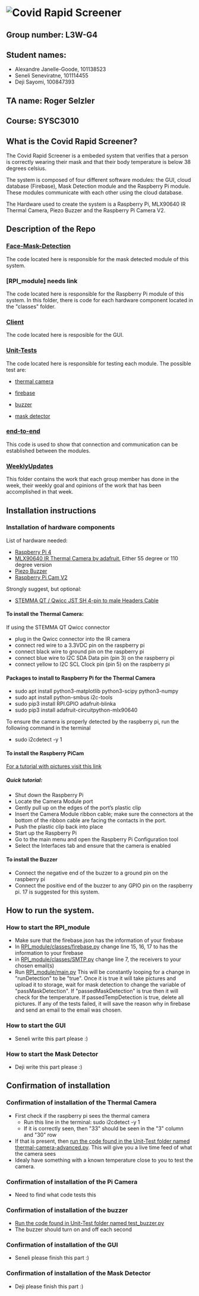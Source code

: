 # ![Covid Rapid Screener](https://929687.smushcdn.com/2633864/wp-content/uploads/2020/04/face_mask_detection_result01.jpg?lossy=1&strip=1&webp=1)

## Group number: L3W-G4
## Student names:
- Alexandre Janelle-Goode, 101138523
- Seneli Seneviratne, 101114455
- Deji Sayomi, 100847393
## TA name: Roger Selzler
## Course: SYSC3010
## What is the Covid Rapid Screener?

The Covid Rapid Screener is a embeded system that verifies that a person is correctly wearing their mask and that their body temperature is below 38 degrees celsius.

The system is composed of four different software modules: the GUI, cloud database (Firebase), Mask Detection module and the Raspberry Pi module. These modules communicate with each other using the cloud database.

The Hardware used to create the system is a Raspberry Pi, MLX90640 IR Thermal Camera, Piezo Buzzer and the Raspberry Pi Camera V2.

## Description of the Repo

### [Face-Mask-Detection](https://github.com/Seneli/SYSC3010W22_L3W_G4/tree/main/Face-Mask-Detection)
The code located here is responsible for the mask detected module of this system.

### [RPI_module] needs link
The code located here is responsible for the Raspberry Pi module of this system. In this folder, there is code for each hardware component located in the "classes" folder.

### [Client](https://github.com/Seneli/SYSC3010W22_L3W_G4/tree/main/client)
The code located here is resposible for the GUI.

### [Unit-Tests](https://github.com/Seneli/SYSC3010W22_L3W_G4/tree/main/Unit-Tests)
The code located here is responsible for testing each module. The possible test are: 

- [thermal camera](https://github.com/Seneli/SYSC3010W22_L3W_G4/blob/main/Unit-Tests/thermal-camera-advanced.py)

- [firebase](https://github.com/Seneli/SYSC3010W22_L3W_G4/blob/main/Unit-Tests/test_covidRapidScreener)

- [buzzer](https://github.com/Seneli/SYSC3010W22_L3W_G4/blob/main/Unit-Tests/test_buzzer.py)

- [mask detector](https://github.com/Seneli/SYSC3010W22_L3W_G4/blob/main/Unit-Tests/DetectorTest/detect_mask_pictureTEST.py)

### [end-to-end](https://github.com/Seneli/SYSC3010W22_L3W_G4/tree/main/end-to-end)
This code is used to show that connection and communication can be established between the modules.

### [WeeklyUpdates](https://github.com/Seneli/SYSC3010W22_L3W_G4/tree/main/WeeklyUpdates)
This folder contains the work that each group member has done in the week, their weekly goal and opinions of the work that has been accomplished in that week.

## Installation instructions

### Installation of hardware components

List of hardware needed:
- [Raspberry Pi 4](https://www.pishop.ca/product/raspberry-pi-4-model-b-8gb/)
- [MLX90640 IR Thermal Camera by adafruit.](https://www.digikey.ca/en/products/detail/adafruit-industries-llc/4469/11497511?s=N4IgTCBcDaIIwFYwA4C0AWdA2AnKgcgCIgC6AvkA) Either 55 degree or 110 degree version
- [Piezo Buzzer](https://www.digikey.ca/en/products/detail/murata-electronics/PKM22EPPH2001-B0/1219322?s=N4IgTCBcDaICwE4AMBaOA2BBGFA5AIiALoC%2BQA)
- [Raspberry Pi Cam V2](https://www.pishop.ca/product/raspberry-pi-8mp-camera-board-v2/?src=raspberrypi)

Strongly suggest, but optional:
- [STEMMA QT / Qwicc JST SH 4-pin to male Headers Cable](https://www.adafruit.com/product/4209)

#### To install the Thermal Camera:

If using the STEMMA QT Qwicc connector
- plug in the Qwicc connector into the IR camera
- connect red wire to a 3.3VDC pin on the raspberry pi
- connect black wire to ground pin on the raspberry pi
- connect blue wire to I2C SDA Data pin (pin 3) on the raspberry pi
- connect yellow to I2C SCL Clock pin (pin 5) on the raspberry pi

#### Packages to install to Raspberry Pi for the Thermal Camera
- sudo apt install python3-matplotlib python3-scipy python3-numpy
- sudo apt install python-smbus i2c-tools
- sudo pip3 install RPI.GPIO adafruit-blinka
- sudo pip3 install adafruit-circuitpython-mlx90640

To ensure the camera is properly detected by the raspberry pi, run the following command in the terminal
- sudo i2cdetect -y 1

#### To install the Raspberry PiCam
[For a tutorial with pictures visit this link](https://projects.raspberrypi.org/en/projects/getting-started-with-picamera/2)
##### Quick tutorial:
- Shut down the Raspberry Pi
- Locate the Camera Module port
- Gently pull up on the edges of the port’s plastic clip
- Insert the Camera Module ribbon cable; make sure the connectors at the bottom of the ribbon cable are facing the contacts in the port.
- Push the plastic clip back into place
- Start up the Raspberry Pi
- Go to the main menu and open the Raspberry Pi Configuration tool
- Select the Interfaces tab and ensure that the camera is enabled

#### To install the Buzzer
- Connect the negative end of the buzzer to a ground pin on the raspberry pi
- Connect the positive end of the buzzer to any GPIO pin on the raspberry pi. 17 is suggested for this system.

## How to run the system.
### How to start the RPI_module
- Make sure that the firebase.json has the information of your firebase
- In [RPI_module/classes/firebase.py](https://github.com/Seneli/SYSC3010W22_L3W_G4/blob/main/RPI_module/classes/firebase.py) change line 15, 16, 17 to has the information to your firebase
- in [RPI_module/classes/SMTP.py](https://github.com/Seneli/SYSC3010W22_L3W_G4/blob/main/RPI_module/classes/SMTP.py) change line 7, the receivers to your chosen email(s)
- Run [RPI_module/main.py](https://github.com/Seneli/SYSC3010W22_L3W_G4/blob/main/RPI_module/main.py)
This will be constantly looping for a change in "runDetection" to be "true". Once it is true it will take pictures and upload it to storage, wait for mask detection to change the variable of "passMaskDetection". If "passedMaskDetection" is true then it will check for the temperature. If passedTempDetection is true, delete all pictures. If any of the tests failed, it will save the reason why in firebase and send an email to the email was chosen.

### How to start the GUI
- Seneli write this part please :)

### How to start the Mask Detector
- Deji write this part please :)

## Confirmation of installation
### Confirmation of installation of the Thermal Camera
- First check if the raspberry pi sees the thermal camera
	- Run this line in the terminal: sudo i2cdetect -y 1
	- If it is correctly seen, then "33" should be seen in the "3" column and "30" row
- If that is present, then [run the code found in the Unit-Test folder named thermal-camera-advanced.py](https://github.com/Seneli/SYSC3010W22_L3W_G4/blob/main/Unit-Tests/thermal-camera-advanced.py). This will give you a live time feed of what the camera sees
- Idealy have something with a known temperature close to you to test the camera.

### Confirmation of installation of the Pi Camera
- Need to find what code tests this

### Confirmation of installation of the buzzer
- [Run the code found in Unit-Test folder named test_buzzer.py](https://github.com/Seneli/SYSC3010W22_L3W_G4/blob/main/Unit-Tests/test_buzzer.py)
- The buzzer should turn on and off each second

### Confirmation of installation of the GUI
- Seneli please finish this part :)

### Confirmation of installation of the Mask Detector
- Deji please finish this part :)